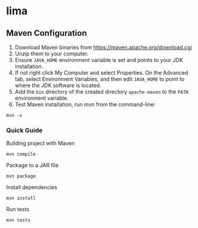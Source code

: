 # lima
## Maven Configuration ##
1. Download Maven binaries from https://maven.apache.org/download.cgi
2. Unzip them to your computer.
3. Ensure `JAVA_HOME` environment variable is set and points to your JDK installation.
4. If not right click My Computer and select Properties.
On the Advanced tab, select Environment Variables, and then edit `JAVA_HOME` to point to where the JDK software is located.
5. Add the `bin` directory of the created directory `apache-maven` to the `PATH` environment variable.
6. Test Maven installation, run mvn from the command-line:
```
mvn -v
```
### Quick Guide ###
Building project with Maven
```
mvn compile
```
Package to a JAR file
```
mvn package
```
Install dependencies
```
mvn install
```
Run tests
```
mvn tests
```


